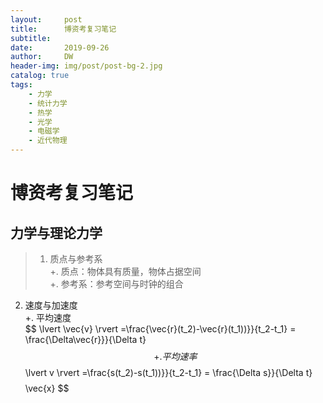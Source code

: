 ```yaml
---
layout:     post
title:      博资考复习笔记
subtitle:   
date:       2019-09-26
author:     DW
header-img: img/post/post-bg-2.jpg
catalog: true
tags:
    - 力学  
    - 统计力学  
    - 热学  
    - 光学  
    - 电磁学  
    - 近代物理  
---
```


# 博资考复习笔记  
## 力学与理论力学  

> 1. 质点与参考系  
+. 质点：物体具有质量，物体占据空间  
+. 参考系：参考空间与时钟的组合  
2. 速度与加速度  
+. 平均速度  
    $$ \lvert \vec{v} \rvert =\frac{\vec{r}(t_2)-\vec{r}(t_1))}}{t_2-t_1} = \frac{\Delta\vec{r}}}{\Delta t} $$   
+. 平均速率  
    $$ \lvert v \rvert =\frac{s(t_2)-s(t_1))}}{t_2-t_1} = \frac{\Delta s}}{\Delta t} $$ 
    $$ \vec{x} $$ 